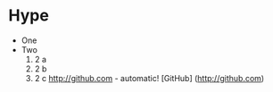 # Hype

* One
* Two
   1. 2 a
   2. 2 b
   3. 2 c
http://github.com - automatic!
[GitHub] (http://github.com)


